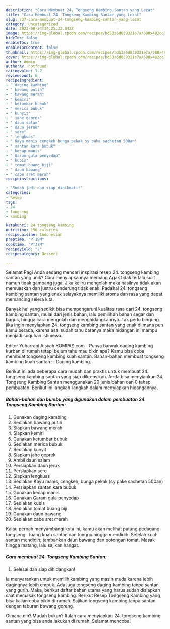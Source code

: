 ```yaml
---
description: "Cara Membuat 24. Tongseng Kambing Santan yang Lezat"
title: "Cara Membuat 24. Tongseng Kambing Santan yang Lezat"
slug: 737-cara-membuat-24-tongseng-kambing-santan-yang-lezat
category: Uncategorized
date: 2022-08-24T14:25:32.042Z
image: https://img-global.cpcdn.com/recipes/bd53a6d839321e7a/680x482cq70/24-tongseng-kambing-santan-foto-resep-utama.jpg
hideToc: false
enableToc: true
enableTocContent: false
thumbnail: https://img-global.cpcdn.com/recipes/bd53a6d839321e7a/680x482cq70/24-tongseng-kambing-santan-foto-resep-utama.jpg
cover: https://img-global.cpcdn.com/recipes/bd53a6d839321e7a/680x482cq70/24-tongseng-kambing-santan-foto-resep-utama.jpg
author: Admin
authorAv: notfound
ratingvalue: 3.2
reviewcount: 6
recipeingredient:
- " daging kambing"
- " bawang putih"
- " bawang merah"
- " kemiri"
- " ketumbar bubuk"
- " merica bubuk"
- " kunyit"
- " jahe geprek"
- " daun salam"
- " daun jeruk"
- " sere"
- " lengkuas"
- " Kayu manis cengkeh bunga pekak sy pake sachetan 500an"
- " santan kara bubuk"
- " kecap manis"
- " Garam gula penyedap"
- " kubis"
- " tomat buang biji"
- " daun bawang"
- " cabe sret merah"
recipeinstructions:

- "Sudah jadi dan siap dinikmati!"
categories:
- Resep
tags:
- 24
- tongseng
- kambing

katakunci: 24 tongseng kambing 
nutrition: 196 calories
recipecuisine: Indonesian
preptime: "PT19M"
cooktime: "PT37M"
recipeyield: "2"
recipecategory: Dessert

---
```



Selamat Pagi Anda sedang mencari inspirasi resep 24. tongseng kambing santan yang unik? Cara menyiapkannya memang Agak tidak terlalu sulit namun tidak gampang juga. Jika keliru mengolah maka hasilnya tidak akan memuaskan dan justru cenderung tidak enak. Padahal 24. tongseng kambing santan yang enak selayaknya memiliki aroma dan rasa yang dapat memancing selera kita.


Banyak hal yang sedikit bisa mempengaruhi kualitas rasa dari 24. tongseng kambing santan, mulai dari jenis bahan, lalu pemilihan bahan segar dan bagus, hingga cara mengolah dan menghidangkannya. Tak perlu bingung jika ingin menyiapkan 24. tongseng kambing santan yang enak di mana pun kamu berada, karena asal sudah tahu caranya maka hidangan ini mampu menjadi suguhan istimewa.

Editor Yuharrani Aisyah KOMPAS.com - Punya banyak daging kambing kurban di rumah tetapi belum tahu mau bikin apa? Kamu bisa coba membuat tongseng kambing kuah santan. Bahan-bahan membuat tongseng kambing kuah santan :- Daging kambing.


Berikut ini ada beberapa cara mudah dan praktis untuk membuat 24. tongseng kambing santan yang siap dikreasikan. Anda bisa menyiapkan 24. Tongseng Kambing Santan menggunakan 20 jenis bahan dan 0 tahap pembuatan. Berikut ini langkah-langkah dalam menyiapkan hidangannya.

<!--inarticleads1-->

##### Bahan-bahan dan bumbu yang digunakan dalam pembuatan 24. Tongseng Kambing Santan:

1. Gunakan  daging kambing
1. Sediakan  bawang putih
1. Siapkan  bawang merah
1. Siapkan  kemiri
1. Gunakan  ketumbar bubuk
1. Sediakan  merica bubuk
1. Sediakan  kunyit
1. Siapkan  jahe geprek
1. Ambil  daun salam
1. Persiapkan  daun jeruk
1. Persiapkan  sere
1. Siapkan  lengkuas
1. Sediakan  Kayu manis, cengkeh, bunga pekak (sy pake sachetan 500an)
1. Persiapkan  santan kara bubuk
1. Gunakan  kecap manis
1. Gunakan  Garam gula penyedap
1. Sediakan  kubis
1. Sediakan  tomat buang biji
1. Gunakan  daun bawang
1. Sediakan  cabe sret merah


Kalau pernah menyambangi kota ini, kamu akan melihat patung pedagang tongseng. Tuang kuah santan dan tunggu hingga mendidih. Setelah kuah santan mendidih; tambahkan daun bawang dan potongan tomat. Masak hingga matang, lalu sajikan hangat. 

<!--inarticleads2-->

##### Cara membuat 24. Tongseng Kambing Santan:


1. Selesai dan siap dihidangkan!

Ia menyarankan untuk memilih kambing yang masih muda karena lebih dagingnya lebih empuk. Ada juga tongseng daging kambing tanpa santan yang gurih. Maka, berikut daftar bahan utama yang harus sudah disiapkan saat memasak tongseng kambing. Berikut Resep Tongseng Kambing yang bisa kalian coba bikin di rumah. Sajikan tongseng kambing tanpa santan dengan taburan bawang goreng. 

Gimana nih? Mudah bukan? Itulah cara menyiapkan 24. tongseng kambing santan yang bisa anda lakukan di rumah. Selamat mencoba!
